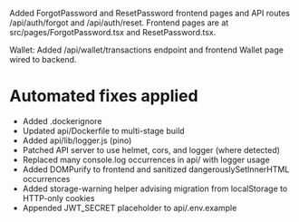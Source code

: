Added ForgotPassword and ResetPassword frontend pages and API routes /api/auth/forgot and /api/auth/reset. Frontend pages are at src/pages/ForgotPassword.tsx and ResetPassword.tsx.

Wallet: Added /api/wallet/transactions endpoint and frontend Wallet page wired to backend.


# Automated fixes applied
- Added .dockerignore
- Updated api/Dockerfile to multi-stage build
- Added api/lib/logger.js (pino)
- Patched API server to use helmet, cors, and logger (where detected)
- Replaced many console.log occurrences in api/ with logger usage
- Added DOMPurify to frontend and sanitized dangerouslySetInnerHTML occurrences
- Added storage-warning helper advising migration from localStorage to HTTP-only cookies
- Appended JWT_SECRET placeholder to api/.env.example
